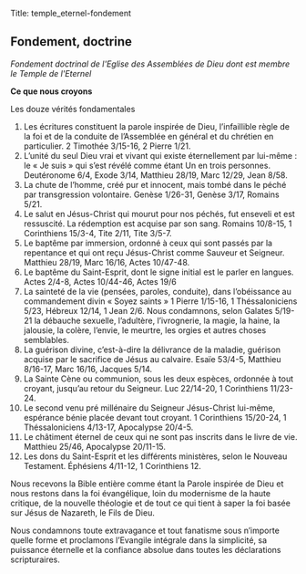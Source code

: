 Title: temple_eternel-fondement

Fondement, doctrine
-------------------

*Fondement doctrinal de l'Eglise des Assemblées de Dieu
 dont est membre le Temple de l'Eternel*

 **Ce que nous croyons**

Les douze vérités fondamentales

 1. Les écritures constituent la parole inspirée de Dieu, l’infaillible règle de la foi et de la conduite de l’Assemblée en général et du chrétien en particulier. 2 Timothée 3/15-16, 2 Pierre 1/21.
 2. L’unité du seul Dieu vrai et vivant qui existe éternellement par lui-même : le « Je suis » qui s’est révélé comme étant Un en trois personnes. Deutéronome 6/4, Exode 3/14, Matthieu 28/19, Marc 12/29, Jean 8/58.
 3. La chute de l’homme, créé pur et innocent, mais tombé dans le péché par transgression volontaire. Genèse 1/26-31, Genèse 3/17, Romains 5/21.
 4. Le salut en Jésus-Christ qui mourut pour nos péchés, fut enseveli et est ressuscité. La rédemption est acquise par son sang. Romains 10/8-15, 1 Corinthiens 15/3-4, Tite 2/11, Tite 3/5-7.
 5. Le baptême par immersion, ordonné à ceux qui sont passés par la repentance et qui ont reçu Jésus-Christ comme Sauveur et Seigneur. Matthieu 28/19, Marc 16/16, Actes 10/47-48.
 6. Le baptême du Saint-Esprit, dont le signe initial est le parler en langues. Actes 2/4-8, Actes 10/44-46, Actes 19/6
 7. La sainteté de la vie (pensées, paroles, conduite), dans l’obéissance au commandement divin « Soyez saints » 1 Pierre 1/15-16, 1 Théssaloniciens 5/23, Hébreux 12/14, 1 Jean 2/6. Nous condamnons, selon Galates 5/19-21 la débauche sexuelle, l’adultère, l’ivrognerie, la magie, la haine, la jalousie, la colère, l’envie, le meurtre, les orgies et autres choses semblables.
 8. La guérison divine, c’est-à-dire la délivrance de la maladie, guérison acquise par le sacrifice de Jésus au calvaire. Esaïe 53/4-5, Matthieu 8/16-17, Marc 16/16, Jacques 5/14.
 9. La Sainte Cène ou communion, sous les deux espèces, ordonnée à tout croyant, jusqu’au retour du Seigneur. Luc 22/14-20, 1 Corinthiens 11/23-24.
 10. Le second venu pré millénaire du Seigneur Jésus-Christ lui-même, espérance bénie placée devant tout croyant. 1 Corinthiens 15/20-24, 1 Théssaloniciens 4/13-17, Apocalypse 20/4-5.
 11. Le châtiment éternel de ceux qui ne sont pas inscrits dans le livre de vie. Matthieu 25/46, Apocalypse 20/11-15.
 12. Les dons du Saint-Esprit et les différents ministères, selon le Nouveau Testament. Éphésiens 4/11-12, 1 Corinthiens 12.

Nous recevons la Bible entière comme étant la Parole inspirée de Dieu et nous restons dans la foi évangélique, loin du modernisme de la haute critique, de la nouvelle théologie et de tout ce qui tient à saper la foi basée sur Jésus de Nazareth, le Fils de Dieu.

Nous condamnons toute extravagance et tout fanatisme sous n’importe quelle forme et proclamons l’Evangile intégrale dans la simplicité, sa puissance éternelle et la confiance absolue dans toutes les déclarations scripturaires.

